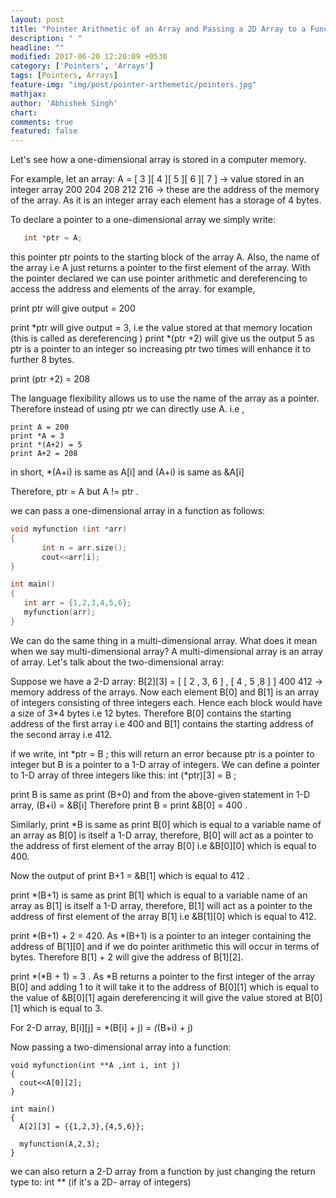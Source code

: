 ```yaml
---
layout: post
title: "Pointer Arithmetic of an Array and Passing a 2D Array to a Function"
description: " "
headline: ""
modified: 2017-06-20 12:20:09 +0530
category: ['Pointers', 'Arrays']
tags: [Pointers, Arrays]
feature-img: "img/post/pointer-arthemetic/pointers.jpg"
mathjax:
author: 'Abhishek Singh'
chart: 
comments: true
featured: false
---
```


Let's see how a one-dimensional array is stored in a computer memory.


For example, let an array:
                         A = [   3   ][   4   ][   5   ][   6   ][   7   ]      -> value stored in an integer array
                                 200    204     208    212     216         -> these are the address of the memory of the array. As it is an integer array each element has a storage of 4 bytes.

To declare a pointer to a one-dimensional array we simply write:
 ```cpp
    int *ptr = A; 
```  
this pointer ptr points to the starting block of the array A. Also, the name of the array i.e A just returns a pointer to the first element of the array.
With the pointer declared we can use pointer arithmetic and dereferencing to access the address and elements of the array.
for example,

print ptr  will give output = 200

print *ptr will give output = 3, i.e the value stored at that memory location (this is called as                                                                                                                                           dereferencing )
print *(ptr +2)  will give us the output 5  as ptr is a pointer to an integer so increasing ptr two times will enhance it to further 8 bytes.

print (ptr +2)  = 208

The language flexibility allows us to use the name of the array as a pointer. Therefore instead of using ptr we can directly use A.
i.e ,
``` 
print A = 200
print *A = 3
print *(A+2) = 5
print A+2 = 208
``` 
in short,
*(A+i) is same as A[i]
and (A+i) is same as &A[i]

Therefore, ptr = A  but A != ptr .

we can pass a one-dimensional array  in a function as follows:
``` cpp
void myfunction (int *arr)
{
       int n = arr.size();
       cout<<arr[i];
}

int main()
{
   int arr = {1,2,3,4,5,6};
   myfunction(arr);
}
``` 
We can do the same thing in a multi-dimensional array. What does it mean when we say multi-dimensional array? A multi-dimensional array is an array of array.
 Let's talk about the two-dimensional array:

Suppose we have a 2-D array:
 B[2][3] = [  [ 2 , 3, 6 ] , [ 4 , 5  ,8  ] ]
                     400             412            -> memory address of the arrays.
Now each element  B[0] and B[1] is an array of integers consisting of three integers each. Hence each block would have a size of 3*4 bytes i.e 12 bytes. Therefore B[0] contains the starting address of the first array  i.e 400  and B[1] contains the starting address of the second array i.e 412.

if we  write,
int *ptr = B ; this will return an error because ptr is a pointer to integer but B is a pointer to a 1-D array of integers.
We can define a pointer to 1-D array of three integers like this:
int (*ptr)[3] = B ;

print B  is same as print (B+0)  and from the above-given statement in 1-D array, (B+i) = &B[i]
 Therefore print B = print  &B[0]  = 400 .

Similarly,
print *B is same as print B[0]  which is equal to a variable name of an array as B[0] is itself a 1-D array, therefore, B[0] will act as a pointer to the address of  first  element of the array B[0] i.e &B[0][0] which is equal to 400.  

Now the output of
print B+1 = &B[1] which is equal to 412 .

print *(B+1) is same as print B[1] which is equal to a variable name of an array as B[1] is itself a   1-D array, therefore, B[1] will act as a pointer to the address of  first  element of the array B[1] i.e &B[1][0] which is equal to 412.

print *(B+1) + 2 = 420. As *(B+1) is a pointer to an integer containing the address of B[1][0] and if we do pointer arithmetic this will occur in terms of bytes. Therefore B[1] + 2 will give the address of B[1][2].

print *(*B + 1) = 3 . As *B returns a pointer to the first integer of the array B[0] and adding 1 to it will take it to the address of B[0][1] which is equal to the value of &B[0][1] again dereferencing it will give the value stored at B[0][1] which is equal to 3.

For 2-D array,
B[i][j] = *(B[i] + j) = *(*(B+i) + j) 

Now passing  a two-dimensional array into a function:
``` 
void myfunction(int **A ,int i, int j)
{
  cout<<A[0][2];
}

int main()
{
  A[2][3] = {{1,2,3},{4,5,6}};

  myfunction(A,2,3);
}
``` 
 we can also return a 2-D array from a function by just changing the return type to:
 int **  (if it's a 2D- array of integers)
